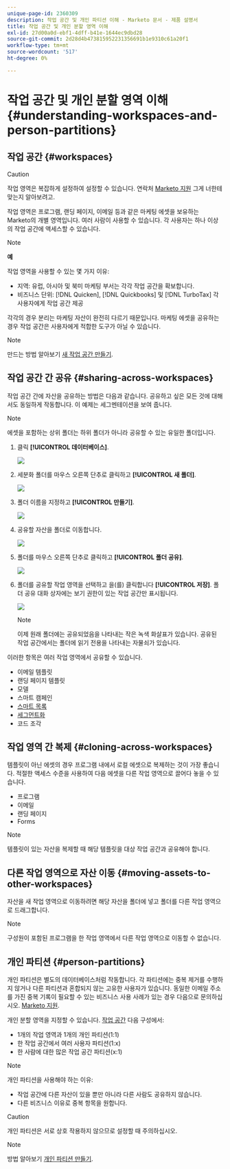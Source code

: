 ```yaml
---
unique-page-id: 2360309
description: 작업 공간 및 개인 파티션 이해 - Marketo 문서 - 제품 설명서
title: 작업 공간 및 개인 분할 영역 이해
exl-id: 27d00a0d-ebf1-4dff-b41e-1644ec9dbd28
source-git-commit: 2d28d4b473815952231356691b1e9310c61a20f1
workflow-type: tm+mt
source-wordcount: '517'
ht-degree: 0%

---
```


# 작업 공간 및 개인 분할 영역 이해 {#understanding-workspaces-and-person-partitions}

## 작업 공간 {#workspaces}

>[!CAUTION]
>
>작업 영역은 복잡하게 설정하여 설정할 수 있습니다. 연락처 [Marketo 지원](https://nation.marketo.com/t5/Support/ct-p/Support) 그게 너한테 맞는지 알아보려고.

작업 영역은 프로그램, 랜딩 페이지, 이메일 등과 같은 마케팅 에셋을 보유하는 Marketo의 개별 영역입니다. 여러 사람이 사용할 수 있습니다. 각 사용자는 하나 이상의 작업 공간에 액세스할 수 있습니다.

>[!NOTE]
>
>**예**
>
>작업 영역을 사용할 수 있는 몇 가지 이유:
>
>* 지역: 유럽, 아시아 및 북미 마케팅 부서는 각각 작업 공간을 확보합니다.
>* 비즈니스 단위: [!DNL Quicken], [!DNL Quickbooks] 및 [!DNL TurboTax] 각 사용자에게 작업 공간 제공
>
>각각의 경우 분리는 마케팅 자산이 완전히 다르기 때문입니다. 마케팅 에셋을 공유하는 경우 작업 공간은 사용자에게 적합한 도구가 아닐 수 있습니다.

>[!NOTE]
>
>만드는 방법 알아보기 [새 작업 공간 만들기](/help/marketo/product-docs/administration/workspaces-and-person-partitions/create-a-new-workspace.md).

## 작업 공간 간 공유 {#sharing-across-workspaces}

작업 공간 간에 자산을 공유하는 방법은 다음과 같습니다. 공유하고 싶은 모든 것에 대해서도 동일하게 작동합니다. 이 예제는 세그멘테이션을 보여 줍니다.

>[!NOTE]
>
>에셋을 포함하는 상위 폴더는 하위 폴더가 아니라 공유할 수 있는 유일한 폴더입니다.

1. 클릭 **[!UICONTROL 데이터베이스]**.

   ![](assets/understanding-workspaces-and-person-partitions-1.png)

1. 세분화 폴더를 마우스 오른쪽 단추로 클릭하고 **[!UICONTROL 새 폴더]**.

   ![](assets/understanding-workspaces-and-person-partitions-2.png)

1. 폴더 이름을 지정하고 **[!UICONTROL 만들기]**.

   ![](assets/understanding-workspaces-and-person-partitions-3.png)

1. 공유할 자산을 폴더로 이동합니다.

   ![](assets/understanding-workspaces-and-person-partitions-4.png)

1. 폴더를 마우스 오른쪽 단추로 클릭하고 **[!UICONTROL 폴더 공유]**.

   ![](assets/understanding-workspaces-and-person-partitions-5.png)

1. 폴더를 공유할 작업 영역을 선택하고 을(를) 클릭합니다 **[!UICONTROL 저장]**. 폴더 공유 대화 상자에는 보기 권한이 있는 작업 공간만 표시됩니다.

   ![](assets/understanding-workspaces-and-person-partitions-6.png)

   >[!NOTE]
   >
   >이제 원래 폴더에는 공유되었음을 나타내는 작은 녹색 화살표가 있습니다. 공유된 작업 공간에서는 폴더에 읽기 전용을 나타내는 자물쇠가 있습니다.

이러한 항목은 여러 작업 영역에서 공유할 수 있습니다.

* 이메일 템플릿
* 랜딩 페이지 템플릿
* 모델
* 스마트 캠페인
* [스마트 목록](/help/marketo/product-docs/core-marketo-concepts/smart-lists-and-static-lists/using-smart-lists/reference-a-list-or-smart-list-across-workspaces.md)
* [세그먼트화](/help/marketo/product-docs/administration/workspaces-and-person-partitions/share-segmentations-across-workspaces-and-partitions.md)
* 코드 조각

## 작업 영역 간 복제 {#cloning-across-workspaces}

템플릿이 아닌 에셋의 경우 프로그램 내에서 로컬 에셋으로 복제하는 것이 가장 좋습니다.  적절한 액세스 수준을 사용하여 다음 에셋을 다른 작업 영역으로 끌어다 놓을 수 있습니다.

* 프로그램
* 이메일
* 랜딩 페이지
* Forms

>[!NOTE]
>
>템플릿이 있는 자산을 복제할 때 해당 템플릿을 대상 작업 공간과 공유해야 합니다.

## 다른 작업 영역으로 자산 이동 {#moving-assets-to-other-workspaces}

자산을 새 작업 영역으로 이동하려면 해당 자산을 폴더에 넣고 폴더를 다른 작업 영역으로 드래그합니다.

>[!NOTE]
>
>구성원이 포함된 프로그램을 한 작업 영역에서 다른 작업 영역으로 이동할 수 없습니다.

## 개인 파티션 {#person-partitions}

개인 파티션은 별도의 데이터베이스처럼 작동합니다. 각 파티션에는 중복 제거를 수행하지 않거나 다른 파티션과 혼합되지 않는 고유한 사용자가 있습니다. 동일한 이메일 주소를 가진 중복 기록이 필요할 수 있는 비즈니스 사용 사례가 있는 경우 다음으로 문의하십시오. [Marketo 지원](https://nation.marketo.com/t5/Support/ct-p/Support).

개인 분할 영역을 지정할 수 있습니다.  [작업 공간](create-a-new-workspace.md) 다음 구성에서:

* 1개의 작업 영역과 1개의 개인 파티션(1:1)
* 한 작업 공간에서 여러 사용자 파티션(1:x)
* 한 사람에 대한 많은 작업 공간 파티션(x:1)

>[!NOTE]
>
>개인 파티션을 사용해야 하는 이유:
>
>* 작업 공간에 다른 자산이 있을 뿐만 아니라 다른 사람도 공유하지 않습니다.
>* 다른 비즈니스 이유로 중복 항목을 원합니다.

>[!CAUTION]
>
>개인 파티션은 서로 상호 작용하지 않으므로 설정할 때 주의하십시오.

>[!NOTE]
>
>방법 알아보기 [개인 파티션 만들기](/help/marketo/product-docs/administration/workspaces-and-person-partitions/create-a-person-partition.md).
